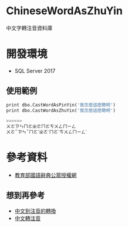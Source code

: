 # ChineseWordAsZhuYin
中文字轉注音資料庫

# 開發環境
* SQL Server 2017

## 使用範例
``` SQL
print dbo.CastWordAsPinYin('我怎麼這麼聰明')
print dbo.CastWordAsZhuYin('我怎麼這麼聰明')

>>>>>>
ㄨㄛㄗㄣㄇㄛㄓㄜㄇㄛㄘㄨㄥㄇㄧㄥ
ㄨㄛˇㄗㄣˇㄇㄛˊㄓㄜˋㄇㄛˊㄘㄨㄥㄇㄧㄥˊ

```
# 參考資料
* [教育部國語辭典公眾授權網](https://language.moe.gov.tw/001/Upload/Files/site_content/M0001/respub/dict_concised_download.html)

## 想到再參考
* [中文到注音的轉換](https://www.chineseconverter.com/zh-tw/convert/zhuyin)
* [中文轉注音](https://github.com/Tocknicsu/bopomofo)
